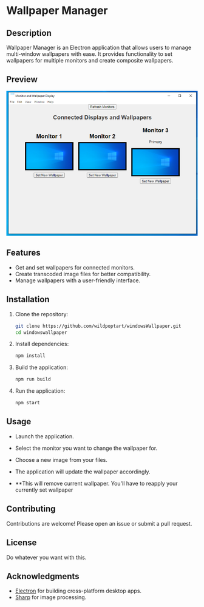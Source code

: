 # Wallpaper Manager

## Description
Wallpaper Manager is an Electron application that allows users to manage multi-window wallpapers with ease. It provides functionality to set wallpapers for multiple monitors and create composite wallpapers.

## Preview
![Wallpaper Manager Preview](./preview.png)

## Features
- Get and set wallpapers for connected monitors.
- Create transcoded image files for better compatibility.
- Manage wallpapers with a user-friendly interface.

## Installation

1. Clone the repository:
   ```bash
   git clone https://github.com/wildpoptart/windowsWallpaper.git
   cd windowswallpaper
   ```

2. Install dependencies:
   ```bash
   npm install
   ```

3. Build the application:
   ```bash
   npm run build
   ```

4. Run the application:
   ```bash
   npm start
   ```

## Usage
- Launch the application.
- Select the monitor you want to change the wallpaper for.
- Choose a new image from your files.
- The application will update the wallpaper accordingly.

- **This will remove current wallpaper. You'll have to reapply your currently set wallpaper

## Contributing
Contributions are welcome! Please open an issue or submit a pull request.

## License
Do whatever you want with this.

## Acknowledgments
- [Electron](https://www.electronjs.org/) for building cross-platform desktop apps.
- [Sharp](https://sharp.pixelplumbing.com/) for image processing.
